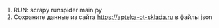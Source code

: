 1. RUN: scrapy runspider main.py
2. Сохраните данные из сайта https://apteka-ot-sklada.ru в файлы json 
